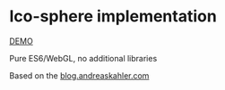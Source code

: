 # Ico-sphere implementation

[DEMO](http://volodalexey.github.io/ico-sphere)

Pure ES6/WebGL, no additional libraries

Based on the [blog.andreaskahler.com](http://blog.andreaskahler.com/2009/06/creating-icosphere-mesh-in-code.html)